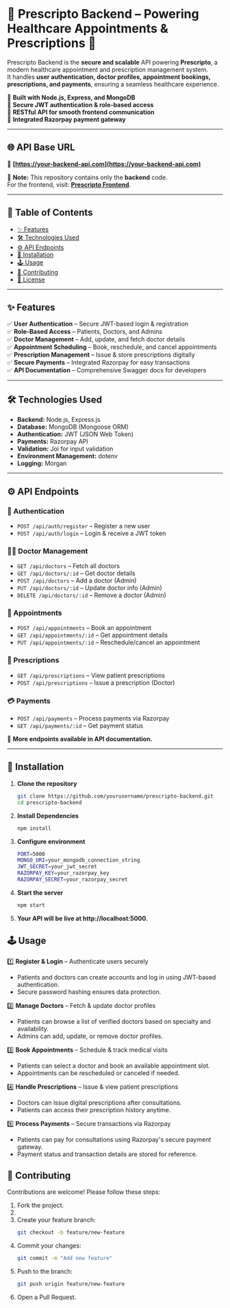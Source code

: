 # 🏥 Prescripto Backend – Powering Healthcare Appointments & Prescriptions 🚀

Prescripto Backend is the **secure and scalable** API powering **Prescripto**, a modern healthcare appointment and prescription management system.  
It handles **user authentication, doctor profiles, appointment bookings, prescriptions, and payments**, ensuring a seamless healthcare experience.  

🔹 **Built with Node.js, Express, and MongoDB**  
🔹 **Secure JWT authentication & role-based access**  
🔹 **RESTful API for smooth frontend communication**  
🔹 **Integrated Razorpay payment gateway**  

---

## 🌐 API Base URL  
🔗 **[https://your-backend-api.com](https://your-backend-api.com)**  

📢 **Note:** This repository contains only the **backend** code.  
For the frontend, visit: **[Prescripto Frontend](https://github.com/soumyasubhadarshini/Prescripto.git)**.  

---

## 📖 Table of Contents  
- [✨ Features](#-features)  
- [🛠 Technologies Used](#-technologies-used)  
- [⚙️ API Endpoints](#-api-endpoints)  
- [🚀 Installation](#-installation)  
- [🕹 Usage](#-usage)  
- [🤝 Contributing](#-contributing)  
- [📄 License](#-license)  

---

## ✨ Features  

✅ **User Authentication** – Secure JWT-based login & registration  
✅ **Role-Based Access** – Patients, Doctors, and Admins  
✅ **Doctor Management** – Add, update, and fetch doctor details  
✅ **Appointment Scheduling** – Book, reschedule, and cancel appointments  
✅ **Prescription Management** – Issue & store prescriptions digitally  
✅ **Secure Payments** – Integrated Razorpay for easy transactions  
✅ **API Documentation** – Comprehensive Swagger docs for developers  

---

## 🛠 Technologies Used  

- **Backend:** Node.js, Express.js  
- **Database:** MongoDB (Mongoose ORM)  
- **Authentication:** JWT (JSON Web Token)  
- **Payments:** Razorpay API  
- **Validation:** Joi for input validation  
- **Environment Management:** dotenv  
- **Logging:** Morgan  

---

## ⚙️ API Endpoints  

### **🔑 Authentication**  
- `POST /api/auth/register` – Register a new user  
- `POST /api/auth/login` – Login & receive a JWT token  

### **👨‍⚕️ Doctor Management**  
- `GET /api/doctors` – Fetch all doctors  
- `GET /api/doctors/:id` – Get doctor details  
- `POST /api/doctors` – Add a doctor (Admin)  
- `PUT /api/doctors/:id` – Update doctor info (Admin)  
- `DELETE /api/doctors/:id` – Remove a doctor (Admin)  

### **📅 Appointments**  
- `POST /api/appointments` – Book an appointment  
- `GET /api/appointments/:id` – Get appointment details  
- `PUT /api/appointments/:id` – Reschedule/cancel an appointment  

### **💊 Prescriptions**  
- `GET /api/prescriptions` – View patient prescriptions  
- `POST /api/prescriptions` – Issue a prescription (Doctor)  

### **💳 Payments**  
- `POST /api/payments` – Process payments via Razorpay  
- `GET /api/payments/:id` – Get payment status  

📌 **More endpoints available in API documentation.**  

---

## 🚀 Installation  
1. **Clone the repository**
   ```bash
   git clone https://github.com/yourusername/prescripto-backend.git
   cd prescripto-backend
   
2. **Install Dependencies**
    ```bash
    npm install

3. **Configure environment**
    ```bash
    PORT=5000
    MONGO_URI=your_mongodb_connection_string
    JWT_SECRET=your_jwt_secret
    RAZORPAY_KEY=your_razorpay_key
    RAZORPAY_SECRET=your_razorpay_secret

4. **Start the server**
     ```bash
     npm start

5. **Your API will be live at http://localhost:5000.**

## 🕹 Usage  

1️⃣ **Register & Login** – Authenticate users securely  
   - Patients and doctors can create accounts and log in using JWT-based authentication.  
   - Secure password hashing ensures data protection.  

2️⃣ **Manage Doctors** – Fetch & update doctor profiles  
   - Patients can browse a list of verified doctors based on specialty and availability.  
   - Admins can add, update, or remove doctor profiles.  

3️⃣ **Book Appointments** – Schedule & track medical visits  
   - Patients can select a doctor and book an available appointment slot.  
   - Appointments can be rescheduled or canceled if needed.  

4️⃣ **Handle Prescriptions** – Issue & view patient prescriptions  
   - Doctors can issue digital prescriptions after consultations.  
   - Patients can access their prescription history anytime.  

5️⃣ **Process Payments** – Secure transactions via Razorpay  
   - Patients can pay for consultations using Razorpay's secure payment gateway.  
   - Payment status and transaction details are stored for reference.
     

## 🤝 Contributing

Contributions are welcome! Please follow these steps:

1. Fork the project.
2. 
3. Create your feature branch:
   ```bash
   git checkout -b feature/new-feature
   
4. Commit your changes:
   ```bash
   git commit -m "Add new feature"
   
5. Push to the branch:
    ```bash
    git push origin feature/new-feature
    
6. Open a Pull Request.
